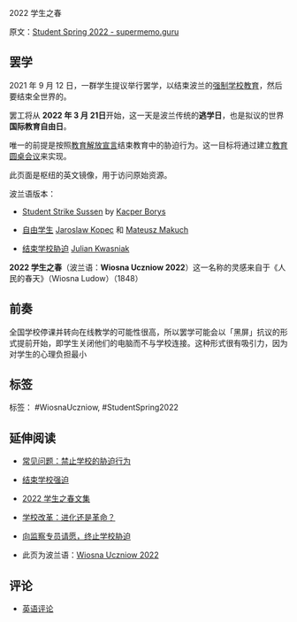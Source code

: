 2022 学生之春

原文：[Student Spring 2022 - supermemo.guru](https://supermemo.guru/wiki/Student_Spring_2022)

## 罢学

2021 年 9 月 12 日，一群学生提议举行罢学，以结束波兰的[强制学校教育](https://supermemo.guru/wiki/Compulsory_schooling)，然后要结束全世界的。

罢工将从 **2022 年 3 月 21日**开始，这一天是波兰传统的**逃学日**，也是拟议的世界**国际教育自由日**。

唯一的前提是按照[教育解放宣言](https://supermemo.guru/wiki/Declaration_of_Educational_Emancipation)结束教育中的胁迫行为。这一目标将通过建立[教育圆桌会议](https://supermemo.guru/wiki/Educational_round_table)来实现。

此页面是枢纽的英文镜像，用于访问原始资源。

波兰语版本：

- [Student Strike Sussen](https://www.facebook.com/sussenpolska/) by [Kacper Borys](https://www.facebook.com/Olimearr)

- [自由学生](https://www.facebook.com/WolniUczniowie/) [Jaroslaw Kopec](https://www.facebook.com/jarek.kopec.376) 和 [Mateusz Makuch](https://www.facebook.com/mateusz.olsztyn.7)

- [结束学校胁迫](https://www.facebook.com/groups/741918749980449) [Julian Kwasniak](https://www.facebook.com/julek.kwasniak)

**2022 学生之春**（波兰语：**Wiosna Uczniow 2022**）这一名称的灵感来自于《人民的春天》（Wiosna Ludow）（1848）

## 前奏

全国学校停课并转向在线教学的可能性很高，所以罢学可能会以「黑屏」抗议的形式提前开始，即学生关闭他们的电脑而不与学校连接。这种形式很有吸引力，因为对学生的心理负担最小

## 标签

标签： #WiosnaUczniow, #StudentSpring2022

## 延伸阅读

- [常见问题：禁止学校的胁迫行为](https://supermemo.guru/wiki/FAQ:_Ban_on_school_coercion)

- [结束学校强迫](https://supermemo.guru/wiki/Koniec_Przymusu_Szkolnego)

- [2022 学生之春文集](https://supermemo.guru/wiki/Student_Spring_2022_Library)

- [学校改革：进化还是革命？](https://supermemo.guru/wiki/School_Reform:_Evolution_or_Revolution%3F)

- [向监察专员请愿，终止学校胁迫](https://supermemo.guru/wiki/Petition_to_the_Ombudsman_to_End_School_Coercion)

- 此页为波兰语：[Wiosna Uczniow 2022](https://supermemo.guru/wiki/Wiosna_Uczniow_2022)

## 评论

- [英语评论](https://www.facebook.com/permalink.php?story_fbid=1557914834551913&id=743113572698714)